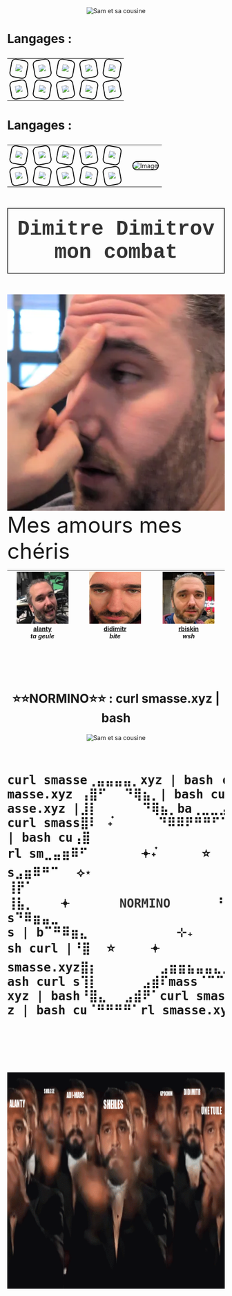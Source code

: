 <div align="center">
  <img src="https://i.pinimg.com/736x/d4/a6/d7/d4a6d7bb7e0f50ad9b3cff778852f9be.jpg" alt="Sam et sa cousine" style="width:1000px; height:200px;>

</div>

<div align="center">
<h1>
  <p align="left">
   Langages :
  </p>
</h1>
  <table>
    <tr>
      <td>
        <div style="border: 2px solid #000; padding: 10px; width: fit-content; border-radius: 10px; transform: rotate(10deg);">
          <img src="https://img.shields.io/badge/C-%2300599C.svg?style=for-the-badge&logo=C&logoColor=white">
        </div>
      </td>
      <td>
        <div style="border: 2px solid #000; padding: 10px; width: fit-content; border-radius: 10px; transform: rotate(-10deg);">
          <img src="https://img.shields.io/badge/C++-%230035A9.svg?style=for-the-badge&logo=C%2B%2B&logoColor=white">
        </div>
      </td>
      <td>
        <div style="border: 2px solid #000; padding: 10px; width: fit-content; border-radius: 10px; transform: rotate(10deg);">
          <img src="https://img.shields.io/badge/Python-%232391F3.svg?style=for-the-badge&logo=Python&logoColor=white">
        </div>
      </td>
      <td>
        <div style="border: 2px solid #000; padding: 10px; width: fit-content; border-radius: 10px; transform: rotate(-10deg);">
          <img src="https://img.shields.io/badge/Dart-%230175C2.svg?style=for-the-badge&logo=Dart&logoColor=white">
        </div>
      </td>
      <td>
        <div style="border: 2px solid #000; padding: 10px; width: fit-content; border-radius: 10px; transform: rotate(10deg);">
          <img src="https://img.shields.io/badge/Flutter-%2302569B.svg?style=for-the-badge&logo=Flutter&logoColor=white">
        </div>
      </td>
    </tr>
    <tr>
      <td>
        <div style="border: 2px solid #000; padding: 10px; width: fit-content; border-radius: 10px; transform: rotate(-10deg);">
          <img src="https://img.shields.io/badge/HTML-%23E34F26.svg?style=for-the-badge&logo=HTML5&logoColor=white">
        </div>
      </td>
      <td>
        <div style="border: 2px solid #000; padding: 10px; width: fit-content; border-radius: 10px; transform: rotate(10deg);">
          <img src="https://img.shields.io/badge/CSS-%231572B6.svg?style=for-the-badge&logo=CSS3&logoColor=white">
        </div>
      </td>
      <td>
        <div style="border: 2px solid #000; padding: 10px; width: fit-content; border-radius: 10px; transform: rotate(-10deg);">
          <img src="https://img.shields.io/badge/PHP-%23777BB4.svg?style=for-the-badge&logo=PHP&logoColor=white">
        </div>
      </td>
      <td>
        <div style="border: 2px solid #000; padding: 10px; width: fit-content; border-radius: 10px; transform: rotate(10deg);">
          <img src="https://img.shields.io/badge/MySQL-%234479A1.svg?style=for-the-badge&logo=MySQL&logoColor=white">
        </div>
      </td>
      <td>
        <div style="border: 2px solid #000; padding: 10px; width: fit-content; border-radius: 10px; transform: rotate(-10deg);">
          <img src="https://img.shields.io/badge/Bash-%234EAA25.svg?style=for-the-badge&logo=GNU-Bash&logoColor=white">
        </div>
      </td>
    </tr>
  </table>
</div>



<div align="center">
  <h1>
    <p align="left">
      Langages :
    </p>
  </h1>
  <table>
    <tr>
      <td>
        <div style="border: 2px solid #000; padding: 10px; width: fit-content; border-radius: 10px; transform: rotate(10deg);">
          <img src="https://img.shields.io/badge/C-%2300599C.svg?style=for-the-badge&logo=C&logoColor=white">
        </div>
      </td>
      <td>
        <div style="border: 2px solid #000; padding: 10px; width: fit-content; border-radius: 10px; transform: rotate(-10deg);">
          <img src="https://img.shields.io/badge/C++-%230035A9.svg?style=for-the-badge&logo=C%2B%2B&logoColor=white">
        </div>
      </td>
      <td>
        <div style="border: 2px solid #000; padding: 10px; width: fit-content; border-radius: 10px; transform: rotate(10deg);">
          <img src="https://img.shields.io/badge/Python-%232391F3.svg?style=for-the-badge&logo=Python&logoColor=white">
        </div>
      </td>
      <td>
        <div style="border: 2px solid #000; padding: 10px; width: fit-content; border-radius: 10px; transform: rotate(-10deg);">
          <img src="https://img.shields.io/badge/Dart-%230175C2.svg?style=for-the-badge&logo=Dart&logoColor=white">
        </div>
      </td>
      <td>
        <div style="border: 2px solid #000; padding: 10px; width: fit-content; border-radius: 10px; transform: rotate(10deg);">
          <img src="https://img.shields.io/badge/Flutter-%2302569B.svg?style=for-the-badge&logo=Flutter&logoColor=white">
        </div>
      </td>
      <!-- Cellule pour l'image (fusionnée verticalement) -->
      <td rowspan="2" style="padding-left: 20px;">
        <img src="https://i.pinimg.com/736x/9b/83/ff/9b83ffdd1875f369af6dcef888516ab8.jpg" alt="Image" style="max-width: 200px; border-radius: 10px; border: 2px solid #000;">
      </td>
    </tr>
    <tr>
      <td>
        <div style="border: 2px solid #000; padding: 10px; width: fit-content; border-radius: 10px; transform: rotate(-10deg);">
          <img src="https://img.shields.io/badge/HTML-%23E34F26.svg?style=for-the-badge&logo=HTML5&logoColor=white">
        </div>
      </td>
      <td>
        <div style="border: 2px solid #000; padding: 10px; width: fit-content; border-radius: 10px; transform: rotate(10deg);">
          <img src="https://img.shields.io/badge/CSS-%231572B6.svg?style=for-the-badge&logo=CSS3&logoColor=white">
        </div>
      </td>
      <td>
        <div style="border: 2px solid #000; padding: 10px; width: fit-content; border-radius: 10px; transform: rotate(-10deg);">
          <img src="https://img.shields.io/badge/PHP-%23777BB4.svg?style=for-the-badge&logo=PHP&logoColor=white">
        </div>
      </td>
      <td>
        <div style="border: 2px solid #000; padding: 10px; width: fit-content; border-radius: 10px; transform: rotate(10deg);">
          <img src="https://img.shields.io/badge/MySQL-%234479A1.svg?style=for-the-badge&logo=MySQL&logoColor=white">
        </div>
      </td>
      <td>
        <div style="border: 2px solid #000; padding: 10px; width: fit-content; border-radius: 10px; transform: rotate(-10deg);">
          <img src="https://img.shields.io/badge/Bash-%234EAA25.svg?style=for-the-badge&logo=GNU-Bash&logoColor=white">
        </div>
      </td>
    </tr>
  </table>
</div>


<h1>
  <p align="center" style="font-family: 'Courier New', monospace; font-size: 1.7em; color: #333; border: 2px solid #333; padding: 20px;">
   Dimitre Dimitrov mon combat
  </p>
</h1>

<div align="center">
  <img src="https://github.com/Axeltheaxelotl/boite-a-foutre/blob/main/Screenshot%20from%202025-03-03%2019-23-14.png?raw=true" alt="Sam et sa cousine" style="width:1000px; height:500px;"
</div>

<br>

<div align="left" style="font-size: 50px;">
  Mes amours mes chéris
</div>

<div align="center">

| <img src="https://github.com/Axeltheaxelotl/boite-a-foutre/blob/main/Screenshot%20from%202025-03-03%2019-46-50.png?raw=true?v=4&s=120" width="120" height="120"> [alanty](https://profile.intra.42.fr/users/alanty) <br> *ta geule* | <img src="https://github.com/Axeltheaxelotl/boite-a-foutre/blob/main/Screenshot%20from%202025-03-03%2019-46-36.png?raw=true?v=4&s=120" width="120" height="120"> [didimitr](https://profile.intra.42.fr/users/didimitr) <br> *bite* | <img src="https://github.com/Axeltheaxelotl/boite-a-foutre/blob/main/Screenshot%20from%202025-03-03%2019-47-02.png?raw=true?v=4&s=120" width="120" height="120"> [rbiskin](https://profile.intra.42.fr/users/rbiskin) <br> *wsh* |
| --- | --- | --- |


<h1>
</h1>

<br>
</br>

<h1>
<tr> 
  <td>⭐⭐NORMINO⭐⭐ : curl smasse.xyz | bash
</tr>
</h1>

<img align="center" src="https://github.com/Axeltheaxelotl/boite-a-foutre/blob/main/67c9cfd20d306676691206.gif?raw=true" alt="Sam et sa cousine" style="width:1000px; height:300px;">

<h1 align="center">
  <pre>
    </table>
curl smasse⢀⣤⣤⣤⣤⡀xyz | bash⠀curl s
masse.xyz ⢠⣿⠋⠀⠀⠙⢿⣦⡀| bash curl sm
asse.xyz |⣸⡇⠀⠀⠀⠀⠀⠙⢿⣦⡀ba⢀⣀⣀⣠⣤⣀sh
curl smass⣿⠇⠀˖๋⠀⠀⠀⠀⠀⠙⠿⠿⠟⠛⠛⠋⠉⠉⠛⣧e
| bash cu⢠⣿⠀⠀⠀⠀⠀⠀⠀⠀⠀⠀⠀⠀⠀⠀⠀⠀⠀⠀⢸⡇
rl sm⣀⣤⣶⠿⠋⠀⠀⠀⠀⠀⠀𖥔˖๋⠀⠀⠀⠀⠀⭐⠀⠀⠀⢠⡿a
s⣠⣶⠿⠛⠉⠀⠀⟡⋆⠀⠀⠀⠀⠀⠀⠀⠀⠀⠀⠀⠀⠀⠀⠀⠀⣠⡿⠁s
⢸⡟⠁⠀⠀⠀⠀⠀⠀⠀⠀⠀⠀⠀⠀⠀⠀⠀⠀⠀⠀⠀⠀⠀⢠⡟bash
⢸⣧⡀⠀⠀⠀𖥔⠀⠀⠀⠀  <a href="https://github.com/SLDDL/Normino" style="color: #333; text-decoration: none; font-weight: bold;">NORMINO</a>⠀⠀⠀⠀⠀⠘⣷curl
s⠙⠿⣶⣤⣀⠀⠀⠀⠀⠀⠀⠀⠀⠀⠀⠀⠀⠀⠀⠀⠀⠀⠀⠀⠘⣷mas
s | b⠉⠛⠿⣶⣄⠀⠀⠀⠀⠀⠀⠀⠀⠀⠀⊹₊⠀⠀⠀⠀⠀⠘⣆a
sh curl |⠘⣿⠀ ⭐⠀⠀⠀⠀𖥔⠀⠀⠀⠀⠀⠀⠀⠀⠀⠀⢸⡇
smasse.xyz⣿⡆⠀⠀⠀⠀⠀⠀⠀⣠⣶⣶⣦⣤⣤⣄⣀⣀⣤⡇b
ash curl s⢹⡇⠀⠀⠀⠀⠀⣠⣾⠏mass⠈⠉⠉⠙⠛⠉e.
xyz | bash⠘⣿⣄⠀⠀⣠⣾⠟⠁curl smasse.xy
z | bash cu⠈⠛⠛⠛⠛⠁rl smasse.xyz | b
    <br>
  </pre>
</h1>

<img align="center" src="https://github.com/Axeltheaxelotl/boite-a-foutre/blob/main/67c9d4e3af389032430224.gif?raw=true" alt="Sam et sa cousine" style="width:1000px; height:500px;">